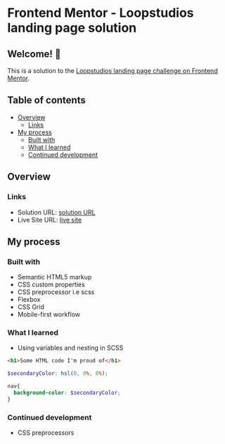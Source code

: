 # Frontend Mentor - Loopstudios landing page solution

## Welcome! 👋

This is a solution to the [Loopstudios landing page challenge on Frontend Mentor](https://www.frontendmentor.io/challenges/loopstudios-landing-page-N88J5Onjw).  

## Table of contents

- [Overview](#overview)
  - [Links](#links)
- [My process](#my-process)
  - [Built with](#built-with)
  - [What I learned](#what-i-learned)
  - [Continued development](#continued-development)

## Overview

### Links

- Solution URL: [solution URL](https://github.com/Tonny-Blair-Daniel/LoopStudios.git)
- Live Site URL: [live site](https://tonny-blair-daniel.github.io/LoopStudios/)

## My process

### Built with

- Semantic HTML5 markup
- CSS custom properties
- CSS preprocessor i.e scss
- Flexbox
- CSS Grid
- Mobile-first workflow

### What I learned

- Using variables and nesting in SCSS

```html
<h1>Some HTML code I'm proud of</h1>
```
```scss
$secondaryColor: hsl(0, 0%, 0%);

nav{
  background-color: $secondaryColor;
}

```

### Continued development

- CSS preprocessors
